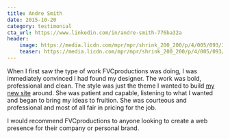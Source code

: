 ```yaml
---
title: Andre Smith
date: 2015-10-20
category: testimonial
cta_url: https://www.linkedin.com/in/andre-smith-776ba32a
header:
    image: https://media.licdn.com/mpr/mpr/shrink_200_200/p/4/005/093/350/22be76f.png
    teaser: https://media.licdn.com/mpr/mpr/shrink_200_200/p/4/005/093/350/22be76f.png
---
```


When I first saw the type of work FVCproductions was doing, I was immediately convinced I had found my designer. The work was bold, professional and clean. The style was just the theme I wanted to build [my new site](http://www.ameot.com/) around. She was patient and capable, listening to what I wanted and began to bring my ideas to fruition. She was courteous and professional and most of all fair in pricing for the job.

I would recommend FVCproductions to anyone looking to create a web presence for their company or personal brand.
